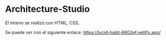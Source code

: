 # Architecture-Studio
El mismo se realizó con HTML, CSS.

Se puede ver con el siguiente enlace: https://lucid-haibt-8802ef.netlify.app/
